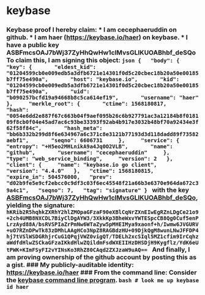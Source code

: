 # keybase
### Keybase proof  I hereby claim:    * I am cecephaeruddin on github.   * I am haer (https://keybase.io/haer) on keybase.   * I have a public key ASBFmcsOAJ7bWj37ZyHhQwHw1cIMvsGLIKUOABhbf_deSQo  To claim this, I am signing this object:  ```json {   "body": {     "key": {       "eldest_kid": "01204599cb0e009edb5a3dfb6721e14301f0d5c20cbec18b20a50e00185b7ff75e490a",       "host": "keybase.io",       "kid": "01204599cb0e009edb5a3dfb6721e14301f0d5c20cbec18b20a50e00185b7ff75e490a",       "uid": "b090257bcfd19a94668b8c5ca614ef19",       "username": "haer"     },     "merkle_root": {       "ctime": 1568180817,       "hash": "0054e6dd2e887f67c663b04f9aef095b26c6b927791ac3a12184b8f018109f8cb0f04e45ad7ac6c93be33393f92ab4b917e3032b48bf70a92434e3f62f58f84c",       "hash_meta": "bb6b332b299d8f6e634967a6c371c8e3121b77193d3d118dadd89f73582aebf1",       "seqno": 6606731     },     "service": {       "entropy": "+H5eo2MHLnikA9a4Jq0O2VLB",       "name": "github",       "username": "cecephaeruddin"     },     "type": "web_service_binding",     "version": 2   },   "client": {     "name": "keybase.io go client",     "version": "4.4.0"   },   "ctime": 1568180815,   "expire_in": 504576000,   "prev": "d02b9fe5e9cf2ebcc0c9df3c03f6ec45548f21a66b3e6370e964da672c39a4c1",   "seqno": 7,   "tag": "signature" } ```  with the key [ASBFmcsOAJ7bWj37ZyHhQwHw1cIMvsGLIKUOABhbf_deSQo](https://keybase.io/haer), yielding the signature:  ``` hKRib2R5hqhkZXRhY2hlZMOpaGFzaF90eXBlCqNrZXnEIwEgRZnLDgCe21o9+2ch4UMB8NXCDL7BiyClDgAYW3/3XkkKp3BheWxvYWTESpcCB8Qg0Cuf5enPLrzAyd88A/bsRVSPIaZrPmNw6WTaZyw5pMHEIMya9xaonf+h/Iwmw6JVGURV+uO7RZnDPwTk83zDMhLAAgHCo3NpZ8RAGBdzHU+09DjkQgM8wunLNwJFFDP4hj7tVSlWSDGRhjrCuG1QPqjVWZ0vigQT/TDELh2xcSIql5MZ1cfim9IrCqhzaWdfdHlwZSCkaGFzaIKkdHlwZQildmFsdWXEIIHzDHSDjH9Kygflz/YdK6eUtPWK+KImFSyFI2vYINsKo3RhZ80CAqd2ZXJzaW9uAQ==  ```  And finally, I am proving ownership of the github account by posting this as a gist.  ### My publicly-auditable identity:  https://keybase.io/haer  ### From the command line:  Consider the [keybase command line program](https://keybase.io/download).  ```bash # look me up keybase id haer ```
